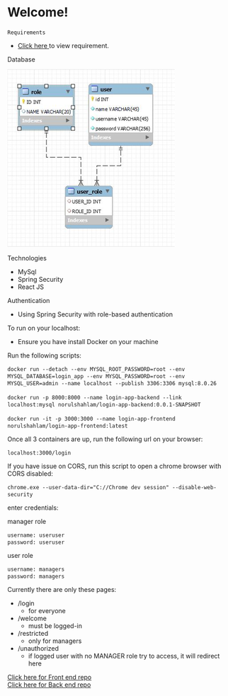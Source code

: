 # Welcome!

`Requirements`

- [Click here ](src/main/others/LoginApplication.pdf) to view requirement.

Database

[![Image](src/main/others/ER-diagram.JPG "Deploying Spring Boot Apps to AWS using Elastic Beanstalk")](src/main/resources/ER-diagram.JPG)

Technologies

- MySql
- Spring Security
- React JS

Authentication

- Using Spring Security with role-based authentication

To run on your localhost:

- Ensure you have install Docker on your machine

Run the following scripts:

    docker run --detach --env MYSQL_ROOT_PASSWORD=root --env MYSQL_DATABASE=login_app --env MYSQL_PASSWORD=root --env MYSQL_USER=admin --name localhost --publish 3306:3306 mysql:8.0.26

    docker run -p 8000:8000 --name login-app-backend --link localhost:mysql norulshahlam/login-app-backend:0.0.1-SNAPSHOT

    docker run -it -p 3000:3000 --name login-app-frontend norulshahlam/login-app-frontend:latest

Once all 3 containers are up, run the following url on your browser:

    localhost:3000/login

If you have issue on CORS, run this script to open a chrome browser with CORS disabled:

    chrome.exe --user-data-dir="C://Chrome dev session" --disable-web-security

enter credentials:

manager role

    username: useruser
    password: useruser

user role

    username: managers
    password: managers

Currently there are only these pages:

- /login
  - for everyone
- /welcome
  - must be logged-in
- /restricted
  - only for managers
- /unauthorized
  - if logged user with no MANAGER role try to access, it will redirect here


[Click here for Front end repo](https://github.com/norulshahlam/login-app-frontend)  
[Click here for Back end repo](https://github.com/norulshahlam/login-app-backend)

